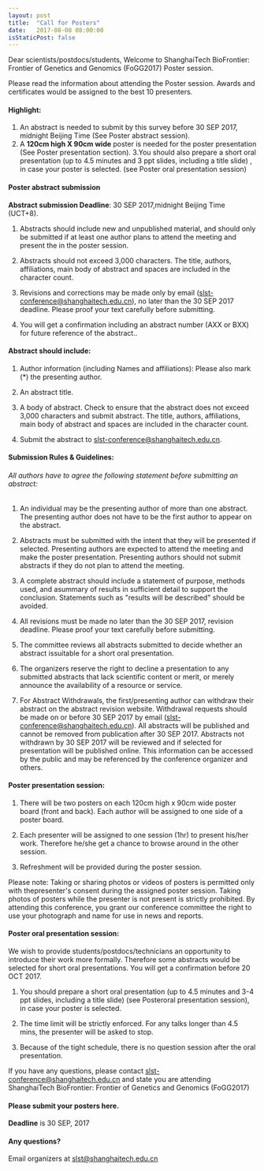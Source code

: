 ```yaml
---
layout: post
title:  "Call for Posters"
date:   2017-08-08 08:00:00
isStaticPost: false
---
```


Dear scientists/postdocs/students, Welcome to ShanghaiTech BioFrontier: Frontier of Genetics and Genomics (FoGG2017) Poster session.

Please read the information about attending the Poster session. Awards and certificates would be assigned to the best 10 presenters. 

#### Highlight:
1. An abstract is needed to submit by this survey before 30 SEP 2017, midnight Beijing Time (See Poster abstract session).
2. A <strong>120cm high X 90cm wide</strong> poster is needed for the poster presentation (See Poster presentation section).
3.You should also prepare a short oral presentation (up to 4.5 minutes and 3 ppt slides, including a title slide) , in case your poster is selected. (see Poster oral presentation session)

#### Poster abstract submission

<strong>Abstract submission Deadline</strong>: 30 SEP 2017,midnight Beijing Time (UCT+8). 

1. Abstracts should include new and unpublished material, and should only be submitted if at least one author plans to attend the meeting and present the in the poster session.

2. Abstracts should not exceed 3,000 characters. The title, authors, affiliations, main body of abstract and spaces are included in the character count.

3. Revisions and corrections may be made only by email (slst-conference@shanghaitech.edu.cn), no later than the 30 SEP 2017 deadline. Please proof your text carefully before submitting.

4. You will get a confirmation including an abstract number (AXX or BXX) for future reference of the abstract.. 

#### Abstract should include:

1. Author information (including Names and affiliations): Please also mark (*) the presenting author.

2. An abstract title.

3. A body of abstract. Check to ensure that the abstract does not exceed 3,000 characters and submit abstract. The title, authors, affiliations, main body of abstract and spaces are included in the character count.

4. Submit the abstract to slst-conference@shanghaitech.edu.cn. 

#### Submission Rules & Guidelines: 

###### All authors have to agree the following statement before submitting an abstract:

1. An individual may be the presenting author of more than one abstract. The presenting author does not have to be the first author to appear on the abstract.

2. Abstracts must be submitted with the intent that they will be presented if selected. Presenting authors are expected to attend the meeting and make the poster presentation. Presenting authors should not submit abstracts if they do not plan to attend the meeting.

3. A complete abstract should include a statement of purpose, methods used, and asummary of results in sufficient detail to support the conclusion. Statements such as "results will be described" should be avoided.

4. All revisions must be made no later than the 30 SEP 2017, revision deadline. Please proof your text carefully before submitting.

5. The committee reviews all abstracts submitted to decide whether an abstract issuitable for a short oral presentation.

6. The organizers reserve the right to decline a presentation to any submitted abstracts that lack scientific content or merit, or merely announce the availability of a resource or service.

7. For Abstract Withdrawals, the first/presenting author can withdraw their abstract on the abstract revision website. Withdrawal requests should be made on or before 30 SEP 2017 by email (slst-conference@shanghaitech.edu.cn). All abstracts will be published and cannot be removed from publication after 30 SEP 2017. Abstracts not withdrawn by 30 SEP 2017 will be reviewed and if selected for presentation will be published online. This information can be accessed by the public and may be referenced by the conference organizer and others. 

#### Poster presentation session: 
1. There will be two posters on each 120cm high x 90cm wide poster board (front and back). Each author will be assigned to one side of a poster board. 

2. Each presenter will be assigned to one session (1hr) to present his/her work. Therefore he/she get a chance to browse around in the other session.

3. Refreshment will be provided during the poster session. 

Please note: Taking or sharing photos or videos of posters is permitted only with thepresenter's consent during the assigned poster session. Taking photos of posters while the presenter is not present is strictly prohibited. By attending this conference, you grant our conference committee the right to use your photograph and name for use in news and reports. 


#### Poster oral presentation session:

We wish to provide students/postdocs/technicians an opportunity to introduce their work more formally. Therefore some abstracts would be selected for short oral presentations. You will get a confirmation before 20 OCT 2017.

1. You should prepare a short oral presentation (up to 4.5 minutes and 3-4 ppt slides, including a title slide) (see Posteroral presentation session), in case your poster is selected.

2. The time limit will be strictly enforced. For any talks longer than 4.5 mins, the presenter will be asked to stop.

3. Because of the tight schedule, there is no question session after the oral presentation. 

If you have any questions, please contact slst-conference@shanghaitech.edu.cn and state you are attending ShanghaiTech BioFrontier: Frontier of Genetics and Genomics (FoGG2017)

#### Please submit your posters <a herf="https://www.sojump.hk/jq/15699914.aspx" target='_blank'>here</a>.
__Deadline__ is 30 SEP, 2017

#### Any questions? 
Email organizers at [slst@shanghaitech.edu.cn](mailto:slst@shanghaitech.edu.cn)